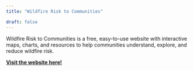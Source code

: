 ```yaml
---
title: "Wildfire Risk to Communities"

draft: false
---
```


Wildfire Risk to Communities is a free, easy-to-use website with interactive maps, charts, and resources to help communities understand, explore, and reduce wildfire risk.

[**Visit the website here!**](https://wildfirerisk.org/)





